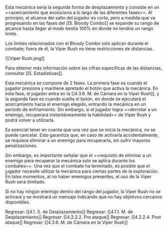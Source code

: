 
Esta mecánica sería la segunda forma de desplazamiento y consiste en un ==acercamiento que evoluciona a lo largo de las diferentes fases==. Al principio, el alcance del salto del jugador es corto, pero a medida que va progresando en las fases del [[5. Bloody Combo]] se expande su rango de alcance hasta llegar al modo bestia 100% en donde no tendría un rango limite.

Los límites relacionados con el Bloody Combo solo aplican durante el combate; fuera de él, la Viper Rush no tiene restricciones de distancias.

![[Viper Rush.png]]

Para obtener más información sobre las cifras específicas de las distancias, consultar [[5. Estadísticas]].

Esta mecánica se compone de 2 fases. La primera fase es cuando el jugador presiona y mantiene apretado el botón que activa la mecánica. En esta fase, el jugador entra en la [[4.3.6. M. de Cámara en la Viper Rush]], y la segunda fase es cuando suelta el botón, en donde se ejecutará el acercamiento hacia el enemigo elegido, entrando la mecánica en un período de enfriamiento. Sin embargo, si el jugador logra ==derrotar a un enemigo, recuperará instantáneamente la habilidad== de Viper Rush y podrá volver a utilizarla.

Es esencial tener en cuenta que una vez que se inicia la mecánica, no se puede cancelar. Esto garantiza que, en caso de activarla accidentalmente, se requiera eliminar a un enemigo para recuperarla, sin sufrir mayores penalizaciones.
  
Sin embargo, es importante señalar que el ==requisito de eliminar a un enemigo para recuperar la mecánica solo se aplica durante los combates==. Una vez que el combate ha terminado, es posible que el jugador necesite utilizar la mecánica para ciertas partes de la exploración. En tales momentos, al no haber enemigos presentes, el uso de la Viper Rush será ilimitado.

Si no hay ningún enemigo dentro del rango del jugador, la Viper Rush no se activará y se mostrará un mensaje indicando que no hay objetivos cercanos disponibles.


Regresar: [[4.1. S. de Desplazamiento]]
Regresar: [[4.1.1. M. de Desplazamiento]]
Regresar: [[4.2.2.2. Pre ataque]]
Regresar: [[4.2.2.4. Post ataque]]
Regresar: [[4.3.6. M. de Cámara en la Viper Rush]]